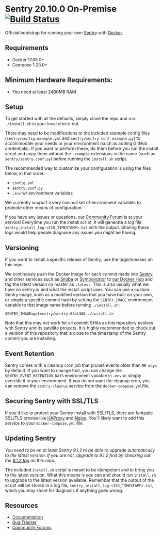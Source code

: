 # Sentry 20.10.0 On-Premise [![Build Status][build-status-image]][build-status-url]

Official bootstrap for running your own [Sentry](https://sentry.io/) with [Docker](https://www.docker.com/).

## Requirements

 * Docker 17.05.0+
 * Compose 1.23.0+

## Minimum Hardware Requirements:

 * You need at least 2400MB RAM

## Setup

To get started with all the defaults, simply clone the repo and run `./install.sh` in your local check-out.

There may need to be modifications to the included example config files (`sentry/config.example.yml` and `sentry/sentry.conf.example.py`) to accommodate your needs or your environment (such as adding GitHub credentials). If you want to perform these, do them before you run the install script and copy them without the `.example` extensions in the name (such as `sentry/sentry.conf.py`) before running the `install.sh` script.

The recommended way to customize your configuration is using the files below, in that order:

 * `config.yml`
 * `sentry.conf.py`
 * `.env` w/ environment variables

We currently support a very minimal set of environment variables to promote other means of configuration.

If you have any issues or questions, our [Community Forum](https://forum.sentry.io/c/on-premise) is at your service! Everytime you run the install script, it will generate a log file, `sentry_install_log-<ISO_TIMESTAMP>.txt` with the output. Sharing these logs would help people diagnose any issues you might be having.

## Versioning

If you want to install a specific release of Sentry, use the tags/releases on this repo.

We continously push the Docker image for each commit made into [Sentry](https://github.com/getsentry/sentry), and other services such as [Snuba](https://github.com/getsentry/snuba) or [Symbolicator](https://github.com/getsentry/symbolicator) to [our Docker Hub](https://hub.docker.com/u/getsentry) and tag the latest version on master as `:latest`. This is also usually what we have on sentry.io and what the install script uses. You can use a custom Sentry image, such as a modified version that you have built on your own, or simply a specific commit hash by setting the `SENTRY_IMAGE` environment variable to that image name before running `./install.sh`:

```shell
SENTRY_IMAGE=getsentry/sentry:83b1380 ./install.sh
```

Note that this may not work for all commit SHAs as this repository evolves with Sentry and its satellite projects. It is highly recommended to check out a version of this repository that is close to the timestamp of the Sentry commit you are installing.

## Event Retention

Sentry comes with a cleanup cron job that prunes events older than `90 days` by default. If you want to change that, you can change the `SENTRY_EVENT_RETENTION_DAYS` environment variable in `.env` or simply override it in your environment. If you do not want the cleanup cron, you can remove the `sentry-cleanup` service from the `docker-compose.yml`file.

## Securing Sentry with SSL/TLS

If you'd like to protect your Sentry install with SSL/TLS, there are
fantastic SSL/TLS proxies like [HAProxy](http://www.haproxy.org/)
and [Nginx](http://nginx.org/). You'll likely want to add this service to your `docker-compose.yml` file.

## Updating Sentry

_You need to be on at least Sentry 9.1.2 to be able to upgrade automatically to the latest version. If you are not, upgrade to 9.1.2 first by checking out the [9.1.2 tag](https://github.com/getsentry/onpremise/tree/9.1.2) on this repo._

The included `install.sh` script is meant to be idempotent and to bring you to the latest version. What this means is you can and should run `install.sh` to upgrade to the latest version available. Remember that the output of the script will be stored in a log file, `sentry_install_log-<ISO_TIMESTAMP>.txt`, which you may share for diagnosis if anything goes wrong.

## Resources

 * [Documentation](https://docs.sentry.io/development/server/)
 * [Bug Tracker](https://github.com/getsentry/onpremise/issues)
 * [Community Forums](https://forum.sentry.io/c/on-premise)


[build-status-image]: https://api.travis-ci.com/getsentry/onpremise.svg?branch=master
[build-status-url]: https://travis-ci.com/getsentry/onpremise
